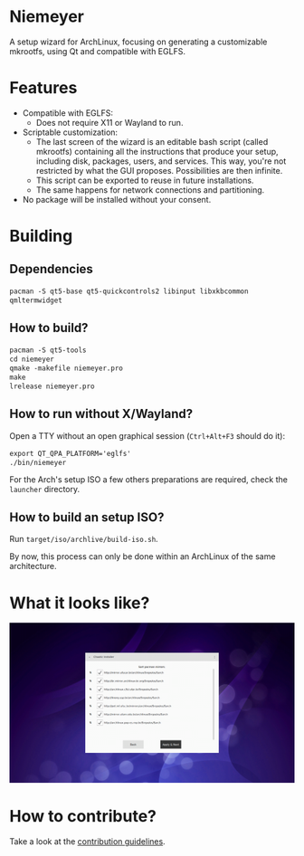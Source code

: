 # Niemeyer
A setup wizard for ArchLinux, focusing on generating a customizable mkrootfs, using Qt and compatible with EGLFS.

# Features
 * Compatible with EGLFS:
     * Does not require X11 or Wayland to run.
 * Scriptable customization:
     * The last screen of the wizard is an editable bash script (called mkrootfs) containing all the instructions that produce your setup, including disk, packages, users, and services. This way, you're not restricted by what the GUI proposes. Possibilities are then infinite.
     * This script can be exported to reuse in future installations.
     * The same happens for network connections and partitioning.
 * No package will be installed without your consent.

# Building
## Dependencies
```
pacman -S qt5-base qt5-quickcontrols2 libinput libxkbcommon qmltermwidget
```

## How to build?
```
pacman -S qt5-tools
cd niemeyer
qmake -makefile niemeyer.pro
make
lrelease niemeyer.pro
```

## How to run without X/Wayland?
Open a TTY without an open graphical session (`Ctrl+Alt+F3` should do it):

```
export QT_QPA_PLATFORM='eglfs'
./bin/niemeyer
```

For the Arch's setup ISO a few others preparations are required, check the `launcher` directory.

## How to build an setup ISO?
Run `target/iso/archlive/build-iso.sh`.

By now, this process can only be done within an ArchLinux of the same architecture.

# What it looks like?
![Language Picking Screen](screenshot.png)

# How to contribute?
Take a look at the [contribution guidelines](CONTRIBUTING.md).
